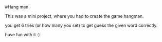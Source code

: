 #Hang man

This was a mini project, where you had to create the game hangman. 

you get 6 tries (or how many you set) to get guess the given word correctly. 

have fun with it :) 